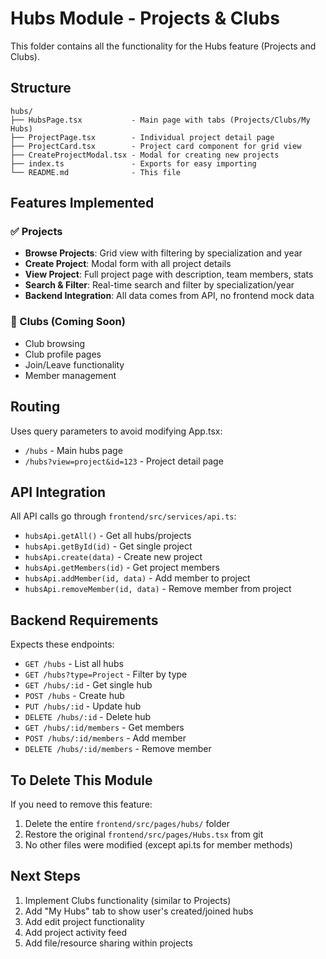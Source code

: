 # Hubs Module - Projects & Clubs

This folder contains all the functionality for the Hubs feature (Projects and Clubs).

## Structure

```
hubs/
├── HubsPage.tsx           - Main page with tabs (Projects/Clubs/My Hubs)
├── ProjectPage.tsx        - Individual project detail page
├── ProjectCard.tsx        - Project card component for grid view
├── CreateProjectModal.tsx - Modal for creating new projects
├── index.ts               - Exports for easy importing
└── README.md              - This file
```

## Features Implemented

### ✅ Projects
- **Browse Projects**: Grid view with filtering by specialization and year
- **Create Project**: Modal form with all project details
- **View Project**: Full project page with description, team members, stats
- **Search & Filter**: Real-time search and filter by specialization/year
- **Backend Integration**: All data comes from API, no frontend mock data

### 🚧 Clubs (Coming Soon)
- Club browsing
- Club profile pages
- Join/Leave functionality
- Member management

## Routing

Uses query parameters to avoid modifying App.tsx:
- `/hubs` - Main hubs page
- `/hubs?view=project&id=123` - Project detail page

## API Integration

All API calls go through `frontend/src/services/api.ts`:
- `hubsApi.getAll()` - Get all hubs/projects
- `hubsApi.getById(id)` - Get single project
- `hubsApi.create(data)` - Create new project
- `hubsApi.getMembers(id)` - Get project members
- `hubsApi.addMember(id, data)` - Add member to project
- `hubsApi.removeMember(id, data)` - Remove member from project

## Backend Requirements

Expects these endpoints:
- `GET /hubs` - List all hubs
- `GET /hubs?type=Project` - Filter by type
- `GET /hubs/:id` - Get single hub
- `POST /hubs` - Create hub
- `PUT /hubs/:id` - Update hub
- `DELETE /hubs/:id` - Delete hub
- `GET /hubs/:id/members` - Get members
- `POST /hubs/:id/members` - Add member
- `DELETE /hubs/:id/members` - Remove member

## To Delete This Module

If you need to remove this feature:
1. Delete the entire `frontend/src/pages/hubs/` folder
2. Restore the original `frontend/src/pages/Hubs.tsx` from git
3. No other files were modified (except api.ts for member methods)

## Next Steps

1. Implement Clubs functionality (similar to Projects)
2. Add "My Hubs" tab to show user's created/joined hubs
3. Add edit project functionality
4. Add project activity feed
5. Add file/resource sharing within projects
